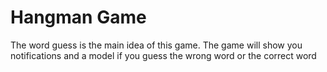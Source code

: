 # Hangman Game
 
The word guess is the main idea of ​​this game. 
The game will show you notifications and a model if you guess the wrong word or the correct word


